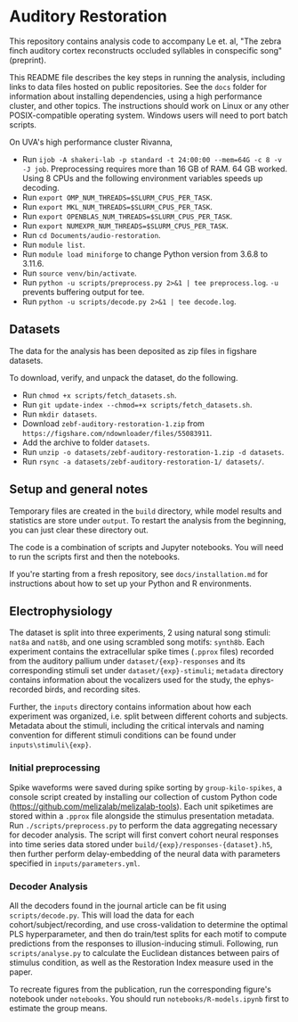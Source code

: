 # Auditory Restoration

This repository contains analysis code to accompany Le et. al, "The zebra finch auditory cortex reconstructs occluded syllables in conspecific song" (preprint).

This README file describes the key steps in running the analysis, including links to data files hosted on public repositories. See the `docs` folder for information about installing dependencies, using a high performance cluster, and other topics. The instructions should work on Linux or any other POSIX-compatible operating system. Windows users will need to port batch scripts.

On UVA's high performance cluster Rivanna,
- Run `ijob -A shakeri-lab -p standard -t 24:00:00 --mem=64G -c 8 -v -J job`.
  Preprocessing requires more than 16 GB of RAM. 64 GB worked.
  Using 8 CPUs and the following environment variables speeds up decoding.
- Run `export OMP_NUM_THREADS=$SLURM_CPUS_PER_TASK`.
- Run `export MKL_NUM_THREADS=$SLURM_CPUS_PER_TASK`.
- Run `export OPENBLAS_NUM_THREADS=$SLURM_CPUS_PER_TASK`.
- Run `export NUMEXPR_NUM_THREADS=$SLURM_CPUS_PER_TASK`.
- Run `cd Documents/audio-restoration`.
- Run `module list`.
- Run `module load miniforge` to change Python version from 3.6.8 to 3.11.6.
- Run `source venv/bin/activate`.
- Run `python -u scripts/preprocess.py 2>&1 | tee preprocess.log`. `-u` prevents buffering output for tee.
- Run `python -u scripts/decode.py 2>&1 | tee decode.log`.

## Datasets

The data for the analysis has been deposited as zip files in figshare datasets.

To download, verify, and unpack the dataset, do the following.
- Run `chmod +x scripts/fetch_datasets.sh`.
- Run `git update-index --chmod=+x scripts/fetch_datasets.sh`.
- Run `mkdir datasets`.
- Download `zebf-auditory-restoration-1.zip` from `https://figshare.com/ndownloader/files/55083911`.
- Add the archive to folder `datasets`.
- Run `unzip -o datasets/zebf-auditory-restoration-1.zip -d datasets`.
- Run `rsync -a datasets/zebf-auditory-restoration-1/ datasets/`.

## Setup and general notes

Temporary files are created in the `build` directory, while model results and statistics are store under `output`. To restart the analysis from the beginning, you can just clear these directory out.

The code is a combination of scripts and Jupyter notebooks. You will need to run the scripts first and then the notebooks.

If you're starting from a fresh repository, see `docs/installation.md` for instructions about how to set up your Python and R environments.

## Electrophysiology

The dataset is split into three experiments, 2 using natural song stimuli: `nat8a` and `nat8b`, and one using scrambled song motifs: `synth8b`. Each experiment contains the extracellular spike times (`.pprox` files) recorded from the auditory pallium under `dataset/{exp}-responses` and its corresponding stimuli set under `dataset/{exp}-stimuli`; `metadata` directory contains information about the vocalizers used for the study, the ephys-recorded birds, and recording sites. 

Further, the `inputs` directory contains information about how each experiment was organized, i.e. split between different cohorts and subjects. Metadata about the stimuli, including the critical intervals and naming convention for different stimuli conditions can be found under `inputs\stimuli\{exp}`.

### Initial preprocessing

Spike waveforms were saved during spike sorting by `group-kilo-spikes`, a console script created by installing our collection of custom Python code (https://github.com/melizalab/melizalab-tools). Each unit spiketimes are stored within a `.pprox` file alongside the stimulus presentation metadata. Run `./scripts/preprocess.py` to perform the data aggregating necessary for decoder analysis. The script will first convert cohort neural responses into time series data stored under `build/{exp}/responses-{dataset}.h5`, then further perform delay-embedding of the neural data with parameters specified in `inputs/parameters.yml`.

### Decoder Analysis

All the decoders found in the journal article can be fit using `scripts/decode.py`. This will load the data for each cohort/subject/recording, and use cross-validation to determine the optimal PLS hyperparameter, and then do train/test splits for each motif to compute predictions from the responses to illusion-inducing stimuli. Following, run `scripts/analyse.py` to calculate the Euclidean distances between pairs of stimulus condition, as well as the Restoration Index measure used in the paper.

To recreate figures from the publication, run the corresponding figure's notebook under `notebooks`. You should run `notebooks/R-models.ipynb` first to estimate the group means.